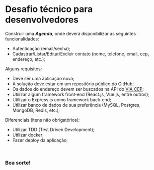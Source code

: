 # Desafio técnico para desenvolvedores

Construir uma ***Agenda***, onde deverá disponibilizar as seguintes funcionalidades:

- Autenticação (email/senha);
- Cadastrar/Listar/Editar/Excluir contato (nome, telefone, email, cep, endereço, etc.);

Alguns requisitos:

- Deve ser uma aplicação nova;
- A solução deve estar em um repositório público do GitHub;
- Os dados do endereço devem ser buscados na API do [VIA CEP](https://viacep.com.br/);
- Utilizar algum framework front-end (React.js, Vue.js, entre outros);
- Utilizar o Express.js como framework back-end;
- Utilizar banco de dados de sua preferência (MySQL, Postgres, MongoDB, Redis, etc.);

Diferenciais (itens não obrigatórios):

- Utilizar TDD (Test Driven Development);
- Utilizar docker;
- Fazer deploy da aplicação;

<br>

### Boa sorte!
